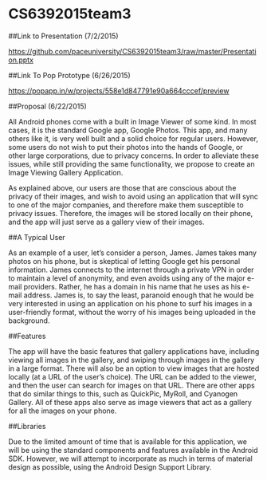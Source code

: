 # CS6392015team3

##Link to Presentation (7/2/2015)

https://github.com/paceuniversity/CS6392015team3/raw/master/Presentation.pptx

##Link To Pop Prototype (6/26/2015)

https://popapp.in/w/projects/558e1d847791e90a664cccef/preview

##Proposal (6/22/2015)

All Android phones come with a built in Image Viewer of some kind. In most cases, it is the standard Google app, Google Photos. This app, and many others like it, is very well built and a solid choice for regular users. However, some users do not wish to put their photos into the hands of Google, or other large corporations, due to privacy concerns. In order to alleviate these issues, while still providing the same functionality, we propose to create an Image Viewing Gallery Application.

As explained above, our users are those that are conscious about the privacy of their images, and wish to avoid using an application that will sync to one of the major companies, and therefore make them susceptible to privacy issues. Therefore, the images will be stored locally on their phone, and the app will just serve as a gallery view of their images.

##A Typical User

As an example of a user, let’s consider a person, James. James takes many photos on his phone, but is skeptical of letting Google get his personal information. James connects to the internet through a private VPN in order to maintain a level of anonymity, and even avoids using any of the major e-mail providers. Rather, he has a domain in his name that he uses as his e-mail address. James is, to say the least, paranoid enough that he would be very interested in using an application on his phone to surf his images in a user-friendly format, without the worry of his images being uploaded in the background.

##Features

The app will have the basic features that gallery applications have, including viewing all images in the gallery, and swiping through images in the gallery in a large format. There will also be an option to view images that are hosted locally (at a URL of the user’s choice). The URL can be added to the viewer, and then the user can search for images on that URL. There are other apps that do similar things to this, such as QuickPic, MyRoll, and Cyanogen Gallery. All of these apps also serve as image viewers that act as a gallery for all the images on your phone.

##Libraries

Due to the limited amount of time that is available for this application, we will be using the standard components and features available in the Android SDK. However, we will attempt to incorporate as much in terms of material design as possible, using the Android Design Support Library.
